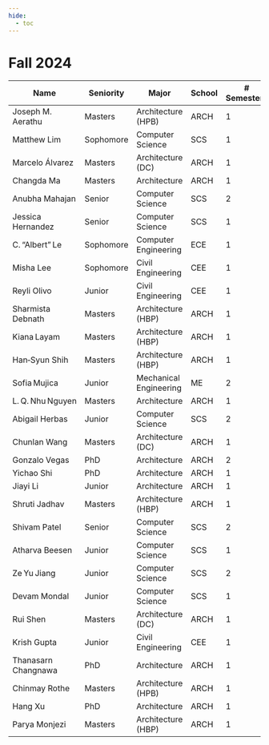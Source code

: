 ```yaml
---
hide:
  - toc
---
```


# Fall 2024


| Name                | Seniority | Major                  | School | # Semesters | GitHub Handle                                 | Topic Area                                     |
| ------------------- | --------- | ---------------------- | ------ | ----------- | --------------------------------------------- | ---------------------------------------------- |
| Joseph M. Aerathu   | Masters   | Architecture (HPB)     | ARCH   | 1           | [jma1999][gh-jma1999]                         | [Energy‑In‑Buildings‑Com][topic-energy-com]    |
| Matthew Lim         | Sophomore | Computer Science       | SCS    | 1           | [mlim70][gh-mlim70]                           | [MPONC][topic-mponc]                           |
| Marcelo Álvarez     | Masters   | Architecture (DC)      | ARCH   | 1           | [alvarezdmarch][gh-alvarezdmarch]             | [Microclimate‑UMCF][topic-micro-umcf]          |
| Changda Ma          | Masters   | Architecture           | ARCH   | 1           | [changdama][gh-changdama]                     | [Neuroarchitecture][topic-neuro]               |
| Anubha Mahajan      | Senior    | Computer Science       | SCS    | 2           | [amahajan68][gh-amahajan68]                   | [Energy‑In‑Buildings‑Com][topic-energy-com]    |
| Jessica Hernandez   | Senior    | Computer Science       | SCS    | 1           | [jhernandez312][gh-jhernandez312]             | [Energy‑In‑Buildings‑Com][topic-energy-com]    |
| C. “Albert” Le      | Sophomore | Computer Engineering   | ECE    | 1           | [balbertle][gh-balbertle]                     | [Mobility‑PEI][topic-mobility]                 |
| Misha Lee           | Sophomore | Civil Engineering      | CEE    | 1           | [memesha][gh-memesha]                         | [Neuroarchitecture][topic-neuro]               |
| Reyli Olivo         | Junior    | Civil Engineering      | CEE    | 1           | [Rolivo05][gh-rolivo05]                       | [MPONC][topic-mponc]                           |
| Sharmista Debnath   | Masters   | Architecture (HBP)     | ARCH   | 1           | [Myshx][gh-myshx]                             | [Energy‑In‑Buildings‑Res][topic-energy-res]    |
| Kiana Layam         | Masters   | Architecture (HBP)     | ARCH   | 1           | [kkvlayam][gh-kkvlayam]                       | [Energy‑In‑Buildings‑Res][topic-energy-res]    |
| Han‑Syun Shih       | Masters   | Architecture (HBP)     | ARCH   | 1           | [hshih38][gh-hshih38]                         | [Energy‑In‑Buildings‑Com][topic-energy-com]    |
| Sofia Mujica        | Junior    | Mechanical Engineering | ME     | 2           | [sofia-mujica][gh-sofia-mujica]               | [Microclimate‑LSTM‑Kriging][topic-micro-lstmk] |
| L. Q. Nhu Nguyen    | Masters   | Architecture           | ARCH   | 1           | [qnguyen322][gh-qnguyen322]                   | [Neuroarchitecture][topic-neuro]               |
| Abigail Herbas      | Junior    | Computer Science       | SCS    | 2           | [aherbas3][gh-aherbas3]                       | [Microclimate‑LSTM‑Kriging][topic-micro-lstmk] |
| Chunlan Wang        | Masters   | Architecture (DC)      | ARCH   | 1           | [wang-123-xi][gh-wang-123-xi]                 | [Mobility‑PEI][topic-mobility]                 |
| Gonzalo Vegas       | PhD       | Architecture           | ARCH   | 2           | [gvegasol][gh-gvegasol]                       | [Microclimate‑UMCF][topic-micro-umcf]          |
| Yichao Shi          | PhD       | Architecture           | ARCH   | 1           | [SHIyichao98][gh-shiyichao98]                 | [Mobility‑PEI][topic-mobility]                 |
| Jiayi Li            | Junior    | Architecture           | ARCH   | 1           | [jli3307][gh-jli3307]                         | [Energy‑In‑Buildings‑Res][topic-energy-res]    |
| Shruti Jadhav       | Masters   | Architecture (HBP)     | ARCH   | 1           | [ShrutiJadhav27][gh-shrutiJadhav27]           | [Microclimate‑UMCF][topic-micro-umcf]          |
| Shivam Patel        | Senior    | Computer Science       | SCS    | 2           | [FlippyShivam][gh-flippyshivam]               | [Energy‑In‑Buildings‑Res][topic-energy-res]    |
| Atharva Beesen      | Junior    | Computer Science       | SCS    | 1           | [AtharvaBeesen][gh-atharvabeesen]             | [Mobility‑PEI][topic-mobility]                 |
| Ze Yu Jiang         | Junior    | Computer Science       | SCS    | 2           | [zeyujiang8800][gh-zeyujiang8800]             | [Microclimate‑LSTM‑Kriging][topic-micro-lstmk] |
| Devam Mondal        | Junior    | Computer Science       | SCS    | 1           | [Dodesimo][gh-dodesimo]                       | [MPONC][topic-mponc]                           |
| Rui Shen            | Masters   | Architecture (DC)      | ARCH   | 1           | [ShiRo-25][gh-shiro-25]                       | [Microclimate‑UMCF][topic-micro-umcf]          |
| Krish Gupta         | Junior    | Civil Engineering      | CEE    | 1           | [krishgupta-CE][gh-krishgupta-ce]             | [Microclimate‑LSTM‑Kriging][topic-micro-lstmk] |
| Thanasarn Changnawa | PhD       | Architecture           | ARCH   | 1           | [Thanasarn-Changnawa][gh-thanasarn-changnawa] | [Microclimate‑LSTM‑Kriging][topic-micro-lstmk] |
| Chinmay Rothe       | Masters   | Architecture (HPB)     | ARCH   | 1           | [ChinmayR5][gh-chinmayr5]                     | [Microclimate‑UMCF][topic-micro-umcf]          |
| Hang Xu             | PhD       | Architecture           | ARCH   | 1           | [HangXXXu][gh-hangxxxu]                       | [Energy‑In‑Buildings][topic-energy]            |
| Parya Monjezi       | Masters   | Architecture (HBP)     | ARCH   | 1           | [Pmonjezi3][gh-pmonjezi3]                     | [Neuroarchitecture][topic-neuro]               |



[gh-jma1999]:               https://github.com/jma1999
[gh-mlim70]:                https://github.com/mlim70
[gh-alvarezdmarch]:         https://github.com/alvarezdmarch
[gh-changdama]:             https://github.com/changdama
[gh-amahajan68]:            https://github.com/amahajan68
[gh-jhernandez312]:         https://github.com/jhernandez312
[gh-balbertle]:             https://github.com/balbertle
[gh-memesha]:               https://github.com/memesha
[gh-rolivo05]:              https://github.com/Rolivo05
[gh-myshx]:                 https://github.com/Myshx
[gh-kkvlayam]:              https://github.com/kkvlayam
[gh-hshih38]:               https://github.com/hshih38
[gh-sofia-mujica]:          https://github.com/sofia-mujica
[gh-qnguyen322]:            https://github.com/qnguyen322
[gh-aherbas3]:              https://github.com/aherbas3
[gh-wang-123-xi]:           https://github.com/wang-123-xi
[gh-gvegasol]:              https://github.com/gvegasol
[gh-shiyichao98]:           https://github.com/SHIyichao98
[gh-jli3307]:               https://github.com/jli3307
[gh-shrutiJadhav27]:        https://github.com/ShrutiJadhav27
[gh-flippyshivam]:          https://github.com/FlippyShivam
[gh-atharvabeesen]:         https://github.com/AtharvaBeesen
[gh-zeyujiang8800]:         https://github.com/zeyujiang8800
[gh-dodesimo]:              https://github.com/Dodesimo
[gh-shiro-25]:              https://github.com/ShiRo-25
[gh-krishgupta-ce]:         https://github.com/krishgupta-CE
[gh-thanasarn-changnawa]:   https://github.com/Thanasarn-Changnawa
[gh-chinmayr5]:             https://github.com/ChinmayR5
[gh-hangxxxu]:              https://github.com/HangXXXu
[gh-pmonjezi3]:             https://github.com/Pmonjezi3

[topic-energy-com]:         ../../24fa-energyinbuildings-com
[topic-mponc]:              ../../24fa-mponc
[topic-micro-umcf]:         ../../24fa-microclimate-umcf
[topic-neuro]:              ../../24fa-neuroarchitecture
[topic-energy-res]:         ../../24fa-energyinbuildings-res
[topic-mobility]:           ../../24fa-mobility-pei
[topic-micro-lstmk]:        ../../24fa-microclimate-lstm-kriging
[topic-energy]:             ../../projects/24fa
